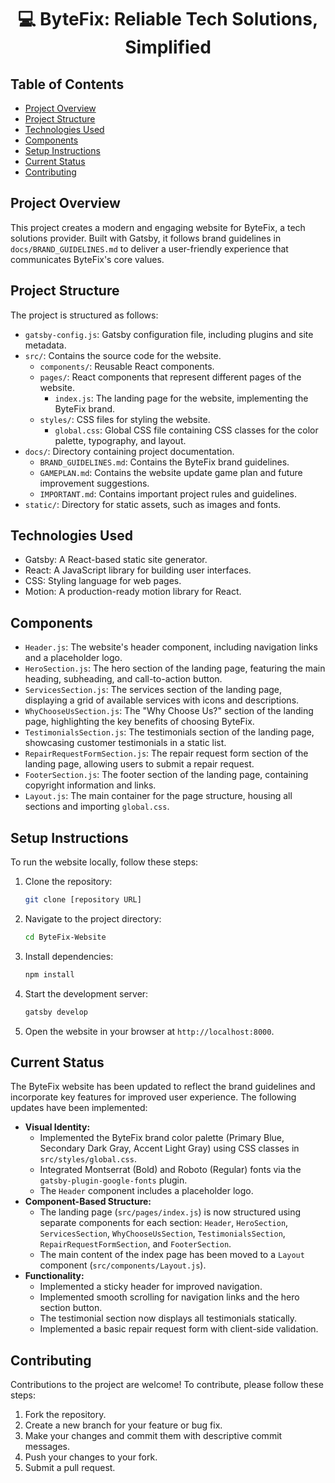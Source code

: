 <h1 align="center">💻 ByteFix: Reliable Tech Solutions, Simplified</h1>

## Table of Contents

*   [Project Overview](#project-overview)
*   [Project Structure](#project-structure)
*   [Technologies Used](#technologies-used)
*   [Components](#components)
*   [Setup Instructions](#setup-instructions)
*   [Current Status](#current-status)
*   [Contributing](#contributing)

## Project Overview

This project creates a modern and engaging website for ByteFix, a tech solutions provider. Built with Gatsby, it follows brand guidelines in `docs/BRAND_GUIDELINES.md` to deliver a user-friendly experience that communicates ByteFix's core values.

## Project Structure

The project is structured as follows:

*   `gatsby-config.js`: Gatsby configuration file, including plugins and site metadata.
*   `src/`: Contains the source code for the website.
    *   `components/`: Reusable React components.
    *   `pages/`: React components that represent different pages of the website.
        *   `index.js`: The landing page for the website, implementing the ByteFix brand.
    *   `styles/`: CSS files for styling the website.
        *   `global.css`: Global CSS file containing CSS classes for the color palette, typography, and layout.
*   `docs/`: Directory containing project documentation.
    *   `BRAND_GUIDELINES.md`: Contains the ByteFix brand guidelines.
    *   `GAMEPLAN.md`: Contains the website update game plan and future improvement suggestions.
    *   `IMPORTANT.md`: Contains important project rules and guidelines.
*   `static/`: Directory for static assets, such as images and fonts.

## Technologies Used

*   Gatsby: A React-based static site generator.
*   React: A JavaScript library for building user interfaces.
*   CSS: Styling language for web pages.
*   Motion: A production-ready motion library for React.

## Components

*   `Header.js`: The website's header component, including navigation links and a placeholder logo.
*   `HeroSection.js`: The hero section of the landing page, featuring the main heading, subheading, and call-to-action button.
*   `ServicesSection.js`: The services section of the landing page, displaying a grid of available services with icons and descriptions.
*   `WhyChooseUsSection.js`: The "Why Choose Us?" section of the landing page, highlighting the key benefits of choosing ByteFix.
*   `TestimonialsSection.js`: The testimonials section of the landing page, showcasing customer testimonials in a static list.
*   `RepairRequestFormSection.js`: The repair request form section of the landing page, allowing users to submit a repair request.
*   `FooterSection.js`: The footer section of the landing page, containing copyright information and links.
*   `Layout.js`: The main container for the page structure, housing all sections and importing `global.css`.

## Setup Instructions

To run the website locally, follow these steps:

1.  Clone the repository:
    ```bash
    git clone [repository URL]
    ```
2.  Navigate to the project directory:
    ```bash
    cd ByteFix-Website
    ```
3.  Install dependencies:
    ```bash
    npm install
    ```
4.  Start the development server:
    ```bash
    gatsby develop
    ```
5.  Open the website in your browser at `http://localhost:8000`.

## Current Status

The ByteFix website has been updated to reflect the brand guidelines and incorporate key features for improved user experience. The following updates have been implemented:

*   **Visual Identity:**
    *   Implemented the ByteFix brand color palette (Primary Blue, Secondary Dark Gray, Accent Light Gray) using CSS classes in `src/styles/global.css`.
    *   Integrated Montserrat (Bold) and Roboto (Regular) fonts via the `gatsby-plugin-google-fonts` plugin.
    *   The `Header` component includes a placeholder logo.
*   **Component-Based Structure:**
    *   The landing page (`src/pages/index.js`) is now structured using separate components for each section: `Header`, `HeroSection`, `ServicesSection`, `WhyChooseUsSection`, `TestimonialsSection`, `RepairRequestFormSection`, and `FooterSection`.
    *   The main content of the index page has been moved to a `Layout` component (`src/components/Layout.js`).
*   **Functionality:**
    *   Implemented a sticky header for improved navigation.
    *   Implemented smooth scrolling for navigation links and the hero section button.
    *   The testimonial section now displays all testimonials statically.
    *   Implemented a basic repair request form with client-side validation.

## Contributing

Contributions to the project are welcome! To contribute, please follow these steps:

1.  Fork the repository.
2.  Create a new branch for your feature or bug fix.
3.  Make your changes and commit them with descriptive commit messages.
4.  Push your changes to your fork.
5.  Submit a pull request.
